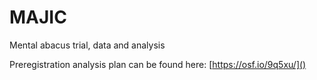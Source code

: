 # MAJIC

Mental abacus trial, data and analysis

Preregistration analysis plan can be found here: [https://osf.io/9q5xu/]()
